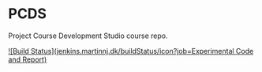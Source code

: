# PCDS
Project Course Development Studio course repo.

[![Build Status](jenkins.martinnj.dk/buildStatus/icon?job=Experimental Code and Report)](jenkins.martinnj.dk/job/Experimental%20Code%20and%20Report/)
